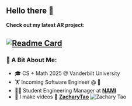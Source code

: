 ## Hello there 🤺

**Check out my latest AR project:**

[![Readme Card](https://github-readme-stats.vercel.app/api/pin/?username=ZacharyTao&repo=AR-World&theme=swift)](https://github.com/ZacharyTao/AR-World)
---

### 🌟 A Bit About Me:

- 🎓 CS + Math 2025 @ Vanderbilt University
- 🏋️ Incoming Software Engineer @ 
- 👨‍💻 Student Engineering Manager at [**NAMI**](https://github.com/ChangePlusPlusVandy/NAMI)
- 🎥 I make videos 🎸 [**ZacharyTao**](https://www.youtube.com/@zacharywtao)
![Zachary Tao](https://raw.githubusercontent.com/Trilokia/Trilokia/379277808c61ef204768a61bbc5d25bc7798ccf1/bottom_header.svg)
